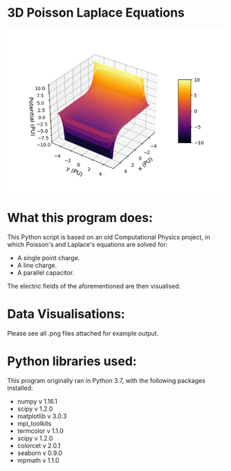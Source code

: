 # 3D Poisson Laplace Equations

![alt text](https://github.com/stevens97/3D_Poisson_Laplace/blob/main/Capacitor_Field.png)

What this program does:
========================================

This Python script is based on an old Computational Physics project, in which Poisson's and Laplace's equations are solved for:
- A single point charge.
- A line charge.
- A parallel capacitor.

The electric fields of the aforementioned are then visualised.

Data Visualisations:
========================================

Please see all .png files attached for example output.

Python libraries used:
========================================

This program originally ran in Python 3.7, with the following packages installed:

- numpy v 1.16.1
- scipy v 1.2.0
- matplotlib v 3.0.3
- mpl_toolkits
- termcolor v 1.1.0
- scipy v 1.2.0
- colorcet v 2.0.1
- seaborn v 0.9.0
- mpmath v 1.1.0
